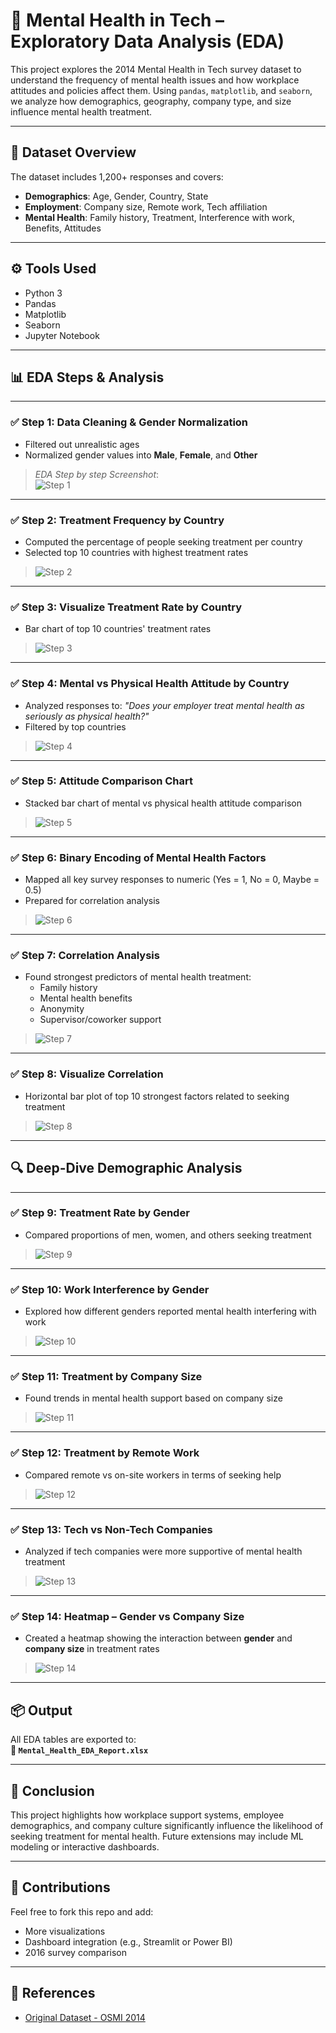 # 🧠 Mental Health in Tech – Exploratory Data Analysis (EDA)

This project explores the 2014 Mental Health in Tech survey dataset to understand the frequency of mental health issues and how workplace attitudes and policies affect them. Using `pandas`, `matplotlib`, and `seaborn`, we analyze how demographics, geography, company type, and size influence mental health treatment.

---

## 📁 Dataset Overview

The dataset includes 1,200+ responses and covers:

- **Demographics**: Age, Gender, Country, State
- **Employment**: Company size, Remote work, Tech affiliation
- **Mental Health**: Family history, Treatment, Interference with work, Benefits, Attitudes

---

## ⚙️ Tools Used
- Python 3
- Pandas
- Matplotlib
- Seaborn
- Jupyter Notebook

---

## 📊 EDA Steps & Analysis

---

### ✅ Step 1: Data Cleaning & Gender Normalization

- Filtered out unrealistic ages
- Normalized gender values into **Male**, **Female**, and **Other**

> _EDA Step by step  Screenshot_:  
> ![Step 1](https://github.com/TanmaySingh007/Mental-Health-EDA/blob/80974f827baea038ae0ad5e676090667eece0359/1.png)

---

### ✅ Step 2: Treatment Frequency by Country

- Computed the percentage of people seeking treatment per country
- Selected top 10 countries with highest treatment rates

 
> ![Step 2](https://github.com/TanmaySingh007/Mental-Health-EDA/blob/9dbf6e5e9446fc6628cc6ea9988be4daeaa4aea6/2.png)

---

### ✅ Step 3: Visualize Treatment Rate by Country

- Bar chart of top 10 countries' treatment rates


> ![Step 3](https://github.com/TanmaySingh007/Mental-Health-EDA/blob/36801a679e2a6511a98a54e6eb90bc15ba42e92d/3.png)

---

### ✅ Step 4: Mental vs Physical Health Attitude by Country

- Analyzed responses to: _"Does your employer treat mental health as seriously as physical health?"_
- Filtered by top countries


> ![Step 4](https://github.com/TanmaySingh007/Mental-Health-EDA/blob/16c6696e2932d9e9f0ab17eac8a1489ff8610145/4.png)

---

### ✅ Step 5: Attitude Comparison Chart

- Stacked bar chart of mental vs physical health attitude comparison
  
> ![Step 5](https://github.com/TanmaySingh007/Mental-Health-EDA/blob/930acd4268bd71234e19bac2ef9cfbb910aff660/5.png)

---

### ✅ Step 6: Binary Encoding of Mental Health Factors

- Mapped all key survey responses to numeric (Yes = 1, No = 0, Maybe = 0.5)
- Prepared for correlation analysis

 
> ![Step 6](https://github.com/TanmaySingh007/Mental-Health-EDA/blob/148cf9167c74817c289c31daa6ebe8189dbf923c/6.png)

---

### ✅ Step 7: Correlation Analysis

- Found strongest predictors of mental health treatment:
  - Family history
  - Mental health benefits
  - Anonymity
  - Supervisor/coworker support
 
> ![Step 7](https://github.com/TanmaySingh007/Mental-Health-EDA/blob/531dc19eb5aca1a7ce1de3639ade34f35fb1ad5d/7.png)

---

### ✅ Step 8: Visualize Correlation

- Horizontal bar plot of top 10 strongest factors related to seeking treatment

 
> ![Step 8](https://github.com/TanmaySingh007/Mental-Health-EDA/blob/64e99d2509ec8b899e7c6270a06d6b41e2404c8b/8.png)

---

## 🔍 Deep-Dive Demographic Analysis

---

### ✅ Step 9: Treatment Rate by Gender

- Compared proportions of men, women, and others seeking treatment

> ![Step 9](https://github.com/TanmaySingh007/Mental-Health-EDA/blob/18e307a7eebc5ffad9bf8cb9180e49b0b890ef53/9.png)

---

### ✅ Step 10: Work Interference by Gender

- Explored how different genders reported mental health interfering with work

> ![Step 10](https://github.com/TanmaySingh007/Mental-Health-EDA/blob/3e724b5e37548507d9bab64ad1d1ac9886dab64f/10.png)

---

### ✅ Step 11: Treatment by Company Size

- Found trends in mental health support based on company size

  
> ![Step 11](screenshots/step11_company_size.png)

---

### ✅ Step 12: Treatment by Remote Work

- Compared remote vs on-site workers in terms of seeking help


> ![Step 12](screenshots/step12_remote.png)

---

### ✅ Step 13: Tech vs Non-Tech Companies

- Analyzed if tech companies were more supportive of mental health treatment

 
> ![Step 13](screenshots/step13_tech_nontech.png)

---

### ✅ Step 14: Heatmap – Gender vs Company Size

- Created a heatmap showing the interaction between **gender** and **company size** in treatment rates
  
> ![Step 14](screenshots/step14_heatmap.png)

---

## 📦 Output

All EDA tables are exported to:  
**📄 `Mental_Health_EDA_Report.xlsx`**

---

## 📝 Conclusion

This project highlights how workplace support systems, employee demographics, and company culture significantly influence the likelihood of seeking treatment for mental health. Future extensions may include ML modeling or interactive dashboards.

---

## 🙌 Contributions

Feel free to fork this repo and add:
- More visualizations
- Dashboard integration (e.g., Streamlit or Power BI)
- 2016 survey comparison

---

## 📎 References

- [Original Dataset - OSMI 2014](https://osmihelp.org/research)
